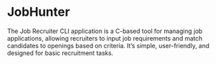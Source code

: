 # JobHunter
The Job Recruiter CLI application is a C-based tool for managing job applications, allowing recruiters to input job requirements and match candidates to openings based on criteria. It’s simple, user-friendly, and designed for basic recruitment tasks.
